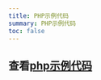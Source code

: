 ```yaml
---
title: PHP示例代码
summary: PHP示例代码
toc: false
---
```


## 查看[php示例代码](http://code.goodrain.com/demo/php-hello/tree/master)